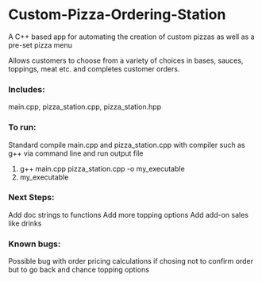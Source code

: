 # Custom-Pizza-Ordering-Station
A C++ based app for automating the creation of custom pizzas as well as a pre-set pizza menu

Allows customers to choose from a variety of choices in bases, sauces, toppings, meat etc. and completes customer orders.

### Includes: 
main.cpp,
pizza_station.cpp,
pizza_station.hpp

### To run:
Standard compile main.cpp and pizza_station.cpp with compiler such as g++ via command line and run output file
1) g++ main.cpp pizza_station.cpp -o my_executable
2) my_executable

### Next Steps:
Add doc strings to functions
Add more topping options
Add add-on sales like drinks

### Known bugs:
Possible bug with order pricing calculations if chosing not to confirm order but to go back and chance topping options
